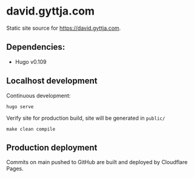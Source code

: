 # david.gyttja.com

Static site source for https://david.gyttja.com.

## Dependencies:
* Hugo v0.109



## Localhost development

Continuous development:
```
hugo serve
```

Verify site for production build, site will be generated in `public/`
```
make clean compile
```

## Production deployment

Commits on main pushed to GitHub are built and deployed by Cloudflare Pages.
